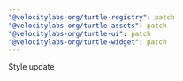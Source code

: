 ```yaml
---
"@velocitylabs-org/turtle-registry": patch
"@velocitylabs-org/turtle-assets": patch
"@velocitylabs-org/turtle-ui": patch
"@velocitylabs-org/turtle-widget": patch
---
```


Style update
